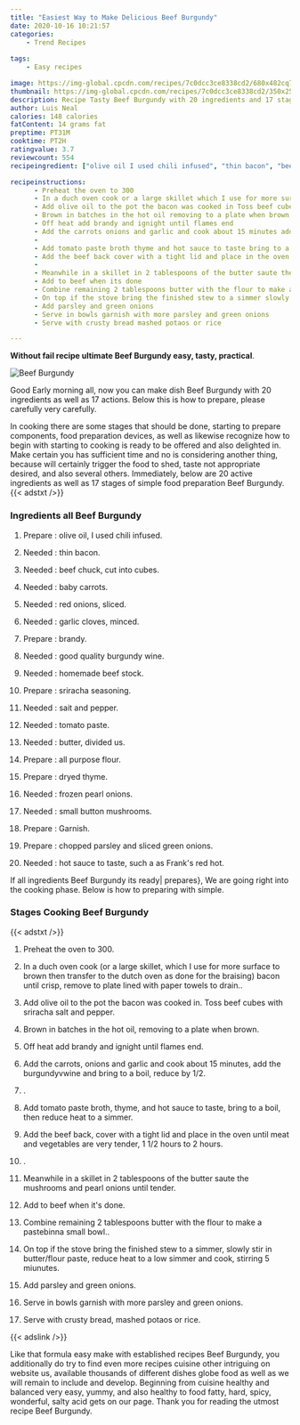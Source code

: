 ```yaml
---
title: "Easiest Way to Make Delicious Beef Burgundy"
date: 2020-10-16 10:21:57
categories:
    - Trend Recipes
    
tags:
    - Easy recipes

image: https://img-global.cpcdn.com/recipes/7c0dcc3ce8338cd2/680x482cq70/beef-burgundy-recipe-main-photo.jpg
thumbnail: https://img-global.cpcdn.com/recipes/7c0dcc3ce8338cd2/350x250cq70/beef-burgundy-recipe-main-photo.jpg
description: Recipe Tasty Beef Burgundy with 20 ingredients and 17 stages of easy cooking.
author: Luis Neal
calories: 148 calories
fatContent: 14 grams fat
preptime: PT31M
cooktime: PT2H
ratingvalue: 3.7
reviewcount: 554
recipeingredient: ["olive oil I used chili infused", "thin bacon", "beef chuck cut into cubes", "baby carrots", "red onions sliced", "garlic cloves minced", "brandy", "good quality burgundy wine", "homemade beef stock", "sriracha seasoning", "sait and pepper", "tomato paste", "butter divided us", "all purpose flour", "dryed thyme", "frozen pearl onions", "small button mushrooms", "Garnish", "chopped parsley and sliced green onions", "hot sauce to taste such a as Franks red hot"]

recipeinstructions: 
      - Preheat the oven to 300 
      - In a duch oven cook or a large skillet which I use for more surface to brown then transfer to the dutch oven as done for the braising bacon until crisp remove to plate lined with paper towels to drain 
      - Add olive oil to the pot the bacon was cooked in Toss beef cubes with sriracha salt and pepper 
      - Brown in batches in the hot oil removing to a plate when brown 
      - Off heat add brandy and ignight until flames end 
      - Add the carrots onions and garlic and cook about 15 minutes add the burgundyvwine and bring to a boil reduce by 12 
      -  
      - Add tomato paste broth thyme and hot sauce to taste bring to a boil then reduce heat to a simmer 
      - Add the beef back cover with a tight lid and place in the oven until meat and vegetables are very tender 1 12 hours to 2 hours 
      -  
      - Meanwhile in a skillet in 2 tablespoons of the butter saute the mushrooms and pearl onions until tender 
      - Add to beef when its done 
      - Combine remaining 2 tablespoons butter with the flour to make a pastebinna small bowl 
      - On top if the stove bring the finished stew to a simmer slowly stir in butterflour paste reduce heat to a low simmer and cook stirring 5 miunutes 
      - Add parsley and green onions 
      - Serve in bowls garnish with more parsley and green onions 
      - Serve with crusty bread mashed potaos or rice

---
```




**Without fail recipe ultimate Beef Burgundy easy, tasty, practical**. 


![Beef Burgundy](https://img-global.cpcdn.com/recipes/7c0dcc3ce8338cd2/680x482cq70/beef-burgundy-recipe-main-photo.jpg "Beef Burgundy")




Good Early morning all, now you can make dish Beef Burgundy with 20 ingredients as well as 17 actions. Below this is how to prepare, please carefully very carefully.

In cooking there are some stages that should be done, starting to prepare components, food preparation devices, as well as likewise recognize how to begin with starting to cooking is ready to be offered and also delighted in. Make certain you has sufficient time and no is considering another thing, because will certainly trigger the food to shed, taste not appropriate desired, and also several others. Immediately, below are 20 active ingredients as well as 17 stages of simple food preparation Beef Burgundy.
{{< adstxt />}}

### Ingredients all Beef Burgundy


1. Prepare  : olive oil, I used chili infused.

1. Needed  : thin bacon.

1. Needed  : beef chuck, cut into cubes.

1. Needed  : baby carrots.

1. Needed  : red onions, sliced.

1. Needed  : garlic cloves, minced.

1. Prepare  : brandy.

1. Needed  : good quality burgundy wine.

1. Needed  : homemade beef stock.

1. Prepare  : sriracha seasoning.

1. Needed  : sait and pepper.

1. Needed  : tomato paste.

1. Needed  : butter, divided us.

1. Prepare  : all purpose flour.

1. Prepare  : dryed thyme.

1. Needed  : frozen pearl onions.

1. Needed  : small button mushrooms.

1. Prepare  : Garnish.

1. Prepare  : chopped parsley and sliced green onions.

1. Needed  : hot sauce to taste, such a as Frank&#39;s red hot.



If all ingredients Beef Burgundy its ready| prepares}, We are going right into the cooking phase. Below is how to preparing with simple.

### Stages Cooking Beef Burgundy

{{< adstxt />}}


1. Preheat the oven to 300.



1. In a duch oven cook (or a large skillet, which I use for more surface to brown then transfer to the dutch oven as done for the braising) bacon until crisp, remove to plate lined with paper towels to drain..



1. Add olive oil to the pot the bacon was cooked in. Toss beef cubes with sriracha salt and pepper.



1. Brown in batches in the hot oil, removing to a plate when brown.



1. Off heat add brandy and ignight until flames end.



1. Add the carrots, onions and garlic and cook about 15 minutes, add the burgundyvwine and bring to a boil, reduce by 1/2.



1. .



1. Add tomato paste broth, thyme, and hot sauce to taste, bring to a boil, then reduce heat to a simmer.



1. Add the beef back, cover with a tight lid and place in the oven until meat and vegetables are very tender, 1 1/2 hours to 2 hours.



1. .



1. Meanwhile in a skillet in 2 tablespoons of the butter saute the mushrooms and pearl onions until tender.



1. Add to beef when it&#39;s done.



1. Combine remaining 2 tablespoons butter with the flour to make a pastebinna small bowl..



1. On top if the stove bring the finished stew to a simmer, slowly stir in butter/flour paste, reduce heat to a low simmer and cook, stirring 5 miunutes.



1. Add parsley and green onions.



1. Serve in bowls garnish with more parsley and green onions.



1. Serve with crusty bread, mashed potaos or rice.





{{< adslink />}}

Like that formula easy make with established recipes Beef Burgundy, you additionally do try to find even more recipes cuisine other intriguing on website us, available thousands of different dishes globe food as well as we will remain to include and develop. Beginning from cuisine healthy and balanced very easy, yummy, and also healthy to food fatty, hard, spicy, wonderful, salty acid gets on our page. Thank you for reading the utmost recipe Beef Burgundy.
